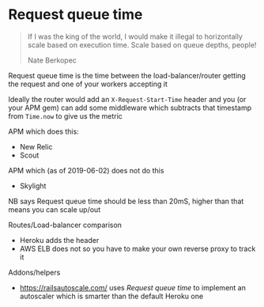 # Request queue time

> If I was the king of the world, I would make it illegal to horizontally scale
> based on execution time. Scale based on queue depths, people!
>
> Nate Berkopec

Request queue time is the time between the load-balancer/router getting the request and one of your workers accepting it

Ideally the router would add an `X-Request-Start-Time` header and you (or your APM gem) can add some middleware which subtracts that timestamp from `Time.now` to give us the metric


APM which does this:

* New Relic
* Scout

APM which (as of 2019-06-02) does not do this

* Skylight


NB says Request queue time should be less than 20mS, higher than that means you can scale up/out


Routes/Load-balancer comparison

* Heroku adds the header
* AWS ELB does not so you have to make your own reverse proxy to track it


Addons/helpers

* https://railsautoscale.com/ uses _Request queue time_ to implement an autoscaler which is smarter than the default Heroku one

